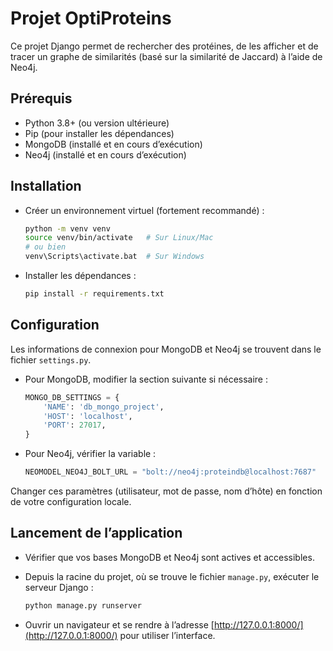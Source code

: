 # Projet OptiProteins

Ce projet Django permet de rechercher des protéines, de les afficher et de tracer un graphe de similarités (basé sur la similarité de Jaccard) à l’aide de Neo4j.

## Prérequis

- Python 3.8+ (ou version ultérieure)
- Pip (pour installer les dépendances)
- MongoDB (installé et en cours d’exécution)
- Neo4j (installé et en cours d’exécution)

## Installation

- Créer un environnement virtuel (fortement recommandé) :

  ```bash
  python -m venv venv
  source venv/bin/activate   # Sur Linux/Mac
  # ou bien
  venv\Scripts\activate.bat  # Sur Windows
  ```

- Installer les dépendances :

  ```bash
  pip install -r requirements.txt
  ```

## Configuration

Les informations de connexion pour MongoDB et Neo4j se trouvent dans le fichier `settings.py`.

- Pour MongoDB, modifier la section suivante si nécessaire :

  ```python
  MONGO_DB_SETTINGS = {
      'NAME': 'db_mongo_project',
      'HOST': 'localhost',
      'PORT': 27017,
  }
  ```

- Pour Neo4j, vérifier la variable :

  ```python
  NEOMODEL_NEO4J_BOLT_URL = "bolt://neo4j:proteindb@localhost:7687"
  ```

Changer ces paramètres (utilisateur, mot de passe, nom d’hôte) en fonction de votre configuration locale.

## Lancement de l’application

- Vérifier que vos bases MongoDB et Neo4j sont actives et accessibles.
- Depuis la racine du projet, où se trouve le fichier `manage.py`, exécuter le serveur Django :

  ```bash
  python manage.py runserver
  ```

- Ouvrir un navigateur et se rendre à l’adresse [http://127.0.0.1:8000/](http://127.0.0.1:8000/) pour utiliser l’interface.